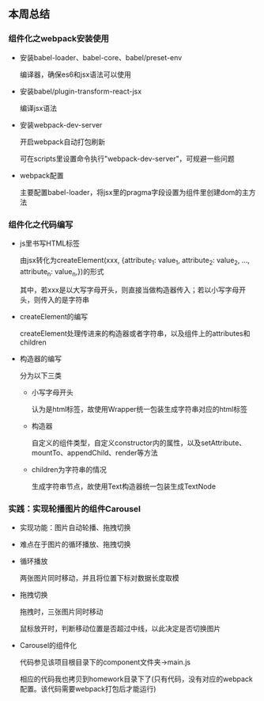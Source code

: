 ## 本周总结

### 组件化之webpack安装使用

+ 安装babel-loader、babel-core、babel/preset-env

  编译器，确保es6和jsx语法可以使用

+ 安装babel/plugin-transform-react-jsx

  编译jsx语法

+ 安装webpack-dev-server

  开启webpack自动打包刷新

  可在scripts里设置命令执行"webpack-dev-server"，可规避一些问题

+ webpack配置

  主要配置babel-loader，将jsx里的pragma字段设置为组件里创建dom的主方法

### 组件化之代码编写

+ js里书写HTML标签

  由jsx转化为createElement(xxx, {attribute<sub>1</sub>: value<sub>1</sub>, attribute<sub>2</sub>: value<sub>2</sub>, ..., attribute<sub>n</sub>: value<sub>n</sub>,})的形式

  其中，若xxx是以大写字母开头，则直接当做构造器传入；若以小写字母开头，则传入的是字符串

+ createElement的编写

  createElement处理传进来的构造器或者字符串，以及组件上的attributes和children

+ 构造器的编写

  分为以下三类

  + 小写字母开头

    认为是html标签，故使用Wrapper统一包装生成字符串对应的html标签

  + 构造器

    自定义的组件类型，自定义constructor内的属性，以及setAttribute、mountTo、appendChild、render等方法

  + children为字符串的情况

    生成字符串节点，故使用Text构造器统一包装生成TextNode

### 实践：实现轮播图片的组件Carousel

+ 实现功能：图片自动轮播、拖拽切换

+ 难点在于图片的循环播放、拖拽切换

+ 循环播放

  两张图片同时移动，并且将位置下标对数据长度取模

+ 拖拽切换

  拖拽时，三张图片同时移动

  鼠标放开时，判断移动位置是否超过中线，以此决定是否切换图片

+ Carousel的组件化

  代码参见该项目根目录下的component文件夹->main.js

  相应的代码我也拷贝到homework目录下了(只有代码，没有对应的webpack配置。该代码需要webpack打包后才能运行)